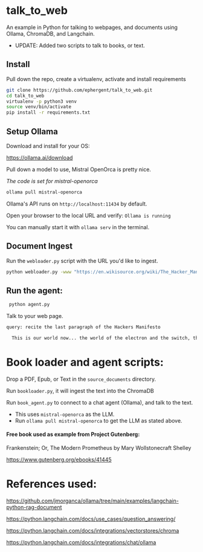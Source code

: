 # talk_to_web

An example in Python for talking to webpages, and documents using Ollama, ChromaDB, and Langchain.

- UPDATE: Added two scripts to talk to books, or text.

## Install

Pull down the repo, create a virtualenv, activate and install requirements

```bash
git clone https://github.com/ephergent/talk_to_web.git
cd talk_to_web
virtualenv -p python3 venv
source venv/bin/activate
pip install -r requirements.txt
```

## Setup Ollama

Download and install for your OS:

https://ollama.ai/download


Pull down a model to use, Mistral OpenOrca is pretty nice.

_The code is set for mistral-openorca_

```bash
ollama pull mistral-openorca
```

Ollama's API runs on `http://localhost:11434` by default. 

Open your browser to the local URL and verify: `Ollama is running`

You can manually start it with `ollama serv` in the terminal.

## Document Ingest

Run the `webloader.py` script with the URL you'd like to ingest.

```bash
python webloader.py -www "https://en.wikisource.org/wiki/The_Hacker_Manifesto"
```

## Run the agent:

```bash
 python agent.py 
 ```

Talk to your web page.

```bash
query: recite the last paragraph of the Hackers Manifesto

```

```bash
  This is our world now... the world of the electron and the switch, the beauty of the baud. We make use of a service already existing without paying for what could be dirt-cheap if it wasn't run by profiteering gluttons, and you call us criminals. We explore... and you call us criminals. We seek after knowledge... and you call us criminals. We exist without skin color, without nationality, without religious bias... and you call us criminals. You build atomic bombs, you wage wars, you murder, cheat, and lie to us and try to make us believe it's for our own good, yet we're the criminals. Yes, I am a criminal. My crime is that of curiosity. My crime is that of judging people by what they say and think, not what they look like. My crime is that of outsmarting you, something that you will never forgive me for. I am a hacker, and this is my manifesto. You may stop this individual, but you can't stop us all... after all, we're all alike.
```

# Book loader and agent scripts:

Drop a PDF, Epub, or Text in the `source_documents` directory.

Run `bookloader.py`, it will ingest the text into the ChromaDB

Run `book_agent.py` to connect to a chat agent (Ollama), and talk to the text.
- This uses `mistral-openorca` as the LLM.
- Run `ollama pull mistral-openorca` to get the LLM as stated above.


#### Free book used as example from Project Gutenberg:

Frankenstein; Or, The Modern Prometheus by Mary Wollstonecraft Shelley

https://www.gutenberg.org/ebooks/41445


# References used:

https://github.com/jmorganca/ollama/tree/main/examples/langchain-python-rag-document

https://python.langchain.com/docs/use_cases/question_answering/

https://python.langchain.com/docs/integrations/vectorstores/chroma

https://python.langchain.com/docs/integrations/chat/ollama





